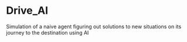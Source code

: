 # Drive_AI
Simulation of a naive agent figuring out solutions to new situations on its journey to the destination using AI

